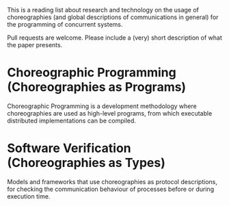 This is a reading list about research and technology on the usage of choreographies (and global descriptions of communications in general) for the programming of concurrent systems.

Pull requests are welcome. Please include a (very) short description of what the paper presents.

# Choreographic Programming (Choreographies as Programs)

Choreographic Programming is a development methodology where choreographies are used as high-level programs, from which executable distributed implementations can be compiled.


# Software Verification (Choreographies as Types)

Models and frameworks that use choreographies as protocol descriptions, for checking the communication behaviour of processes before or during execution time.

